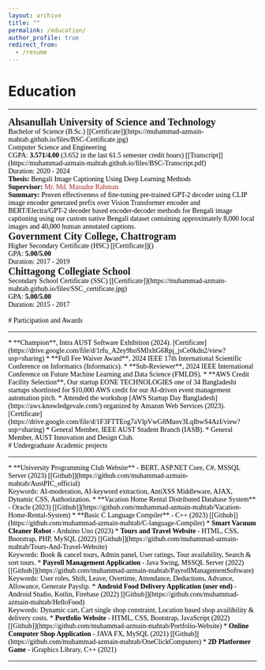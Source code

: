 ```yaml
---
layout: archive
title: ""
permalink: /education/
author_profile: true
redirect_from:
  - /resume
---
```



# Education
<hr>
<span style="font-family:Georgia; color:black;">
<span style="color:black; font-size:20px; font-family:Calisto MT"><b><a style="text-decoration:none;" href="https://aust.edu" target="_blank">Ahsanullah University of Science and Technology</a></b></span><br/>
Bachelor of Science (B.Sc.) [[Certificate]](https://muhammad-azmain-mahtab.github.io/files/BSC-Certificate.jpg)<br/>Computer Science and Engineering<br/>
CGPA: <b>3.571/4.00</b> (3.652 in the last 61.5 semester credit hours) [[Transcript]](https://muhammad-azmain-mahtab.github.io/files/BSC-Transcript.pdf)<br/>
Duration: 2020 - 2024 <br/>
<b>Thesis:</b> Bengali Image Captioning Using Deep Learning Methods<br/><b>Supervisor:</b> <a style="text-decoration:none; color:brown;" href="https://scholar.google.com/citations?user=g1l8PKIAAAAJ&hl=en">Mr. Md. Masudur Rahman</a><br/><b>Summary:</b> Proven effectiveness of fine-tuning pre-trained GPT-2 decoder using CLIP image encoder generated prefix over Vision Transformer encoder and BERT/Electra/GPT-2 decoder based encoder-decoder methods for Bengali image captioning using our custom native Bengali dataset containing approximately 8,000 local images and 40,000 human annotated captions.
<br/>

<span style="font-family:Georgia; color:black;">
<span style="color:black; font-size:20px; font-family:Calisto MT"><b><a style="text-decoration:none;" href="https://gccc.edu.bd/" target="_blank">Government City College, Chattrogram</a></b></span><br/>
Higher Secondary Certificate (HSC) [[Certificate]]()<br/>
GPA: <b>5.00/5.00</b><br/>
Duration: 2017 - 2019 <br/>
</span>

<span style="font-family:Georgia; color:black;">
<span style="color:black; font-size:20px; font-family:Calisto MT"><b><a style="text-decoration:none;" href="https://ctgcs.edu.bd/" target="_blank">Chittagong Collegiate School</a></b></span><br/>
Secondary School Certificate (SSC) [[Certificate]](https://muhammad-azmain-mahtab.github.io/files/SSC_certificate.jpg)<br/>
GPA: <b>5.00/5.00</b><br/>
Duration: 2015 - 2017 <br/>
</span>
<br/>
# Participation and Awards
<hr>
* **Champion**, Intra AUST Software Exhibition (2024). [Certificate](https://drive.google.com/file/d/1rfu_A2ey9hoSMlxltG6Rpj_jsCe0kdn2/view?usp=sharing)
* **Full Fee Waiver Award**, 2024 IEEE 17th International Scientific Conference on Informatics (Informatics).
* **Sub-Reviewer**, 2024 IEEE International Conference on Future Machine Learning and Data Science (FMLDS).
* **AWS Credit Facility Selection**, Our startup EONE TECHNOLOGIES one of 34 Bangladeshi startups shortlisted for $10,000 AWS credit for our AI-driven event management automation pitch.
* Attended the workshop [AWS Startup Day Bangladesh](https://aws.knowledgevale.com/) organized by Amazon Web Services (2023). [Certificate](https://drive.google.com/file/d/1F3FTTEog7aVlpVwG8Muov3LqIbwS4AzI/view?usp=sharing)
* General Member, IEEE AUST Student Branch (IASB).
* General Member, AUST Innovation and Design Club.

<br/>
# Undergraduate Academic projects
<hr>
* **University Programming Club Website** - BERT, ASP.NET Core, C#, MSSQL Server (2023) [[Github]](https://github.com/muhammad-azmain-mahtab/AustPIC_official)<br />Keywords: AI-moderation, AI-keyword extraction, AntiXSS Middleware, AJAX, Dynamic CSS, Authorization.
* **Vacation Home Rental Distributed Database System** - Oracle (2023) [[Github]](https://github.com/muhammad-azmain-mahtab/Vacation-Home-Rental-System)
* **Basic C Language Compiler** - C++ (2023) [[Github]](https://github.com/muhammad-azmain-mahtab/C-language-Compiler)
* <b>Smart Vacuum Cleaner Robot</b> - Arduino Uno (2023)
* <b>Tours and Travel Website</b> - HTML, CSS, Bootstrap, PHP, MySQL (2022) [[Github]](https://github.com/muhammad-azmain-mahtab/Tours-And-Travel-Website)<br />Keywords: Book & cancel tours, Admin panel, User ratings, Tour availability, Search & sort tours.
* <b>Payroll Management Application</b> - Java Swing, MSSQL Server (2022) [[Github]](https://github.com/muhammad-azmain-mahtab/PayrollManagementSoftware)<br />Keywords: User roles, Shift, Leave, Overtime, Attendance, Deductions, Advance, Allowance, Generate Payslip.
* <b>Android Food Delivery Application (user end)</b> - Android Studio, Kotlin, Firebase (2022) [[Github]](https://github.com/muhammad-azmain-mahtab/HelloFood)<br />Keywords: Dynamic cart, Cart single shop constraint, Location based shop availibility & delivery costs.
* <b>Portfolio Website</b> - HTML, CSS, Bootstrap, JavaScript (2022) [[Github]](https://github.com/muhammad-azmain-mahtab/Portfolio-Website)
* <b>Online Computer Shop Application</b> - JAVA FX, MySQL (2021) [[Github]](https://github.com/muhammad-azmain-mahtab/OneClickComputers)
* <b>2D Platformer Game</b> - iGraphics Library, C++ (2021)

___________________________________________